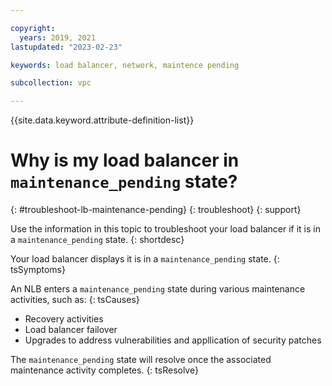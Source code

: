 ```yaml
---

copyright:
  years: 2019, 2021
lastupdated: "2023-02-23"

keywords: load balancer, network, maintence pending

subcollection: vpc

---
```


{{site.data.keyword.attribute-definition-list}}

# Why is my load balancer in `maintenance_pending` state?
{: #troubleshoot-lb-maintenance-pending}
{: troubleshoot}
{: support}

Use the information in this topic to troubleshoot your load balancer if it is in a `maintenance_pending` state.
{: shortdesc}

Your load balancer displays it is in a `maintenance_pending` state.
{: tsSymptoms}

An NLB enters a `maintenance_pending` state during various maintenance activities, such as:
{: tsCauses}

* Recovery activities
* Load balancer failover
* Upgrades to address vulnerabilities and appllication of security patches

The `maintenance_pending` state will resolve once the associated maintenance activity completes.
{: tsResolve}

